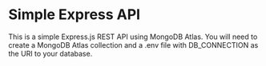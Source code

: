 # Simple Express API

This is a simple Express.js REST API using MongoDB Atlas. You will need to create a MongoDB Atlas collection and a .env file with DB_CONNECTION as the URI to your database.

